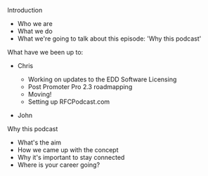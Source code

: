 Introduction
* Who we are
* What we do
* What we're going to talk about this episode: 'Why this podcast'

What have we been up to:

* Chris
  * Working on updates to the EDD Software Licensing
  * Post Promoter Pro 2.3 roadmapping
  * Moving!
  * Setting up RFCPodcast.com

* John

Why this podcast
* What's the aim
* How we came up with the concept
* Why it's important to stay connected
* Where is your career going?

